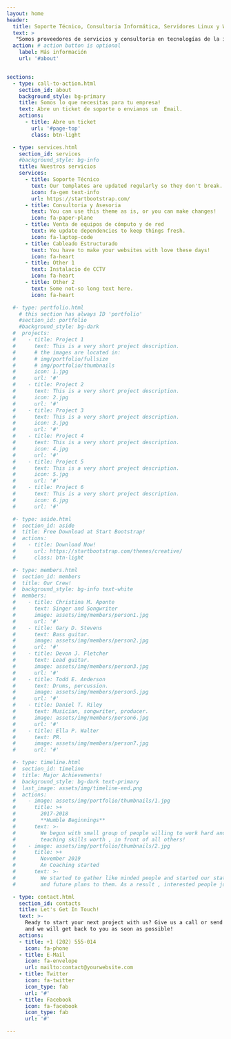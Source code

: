 ```yaml
---
layout: home
header:
  title: Soporte Técnico, Consultoria Informática, Servidores Linux y Windows
  text: > 
   "Somos proveedores de servicios y consultoria en tecnologías de la información: venta de equipos de cómputo, servidores Linux y Windows, firewalls y equipos para la red de tu oficina o empresa".
  action: # action button is optional
    label: Más información
    url: '#about'


sections:
  - type: call-to-action.html
    section_id: about
    background_style: bg-primary
    title: Somos lo que necesitas para tu empresa!
    text: Abre un ticket de soporte o envianos un  Email.
    actions:
      - title: Abre un ticket
        url: '#page-top'
        class: btn-light

  - type: services.html
    section_id: services
    #background_style: bg-info
    title: Nuestros servicios
    services:
      - title: Soporte Técnico
        text: Our templates are updated regularly so they don't break.
        icon: fa-gem text-info
        url: https://startbootstrap.com/
      - title: Consultoria y Asesoria
        text: You can use this theme as is, or you can make changes!
        icon: fa-paper-plane
      - title: Venta de equipos de cómputo y de red
        text: We update dependencies to keep things fresh.
        icon: fa-laptop-code
      - title: Cableado Estructurado
        text: You have to make your websites with love these days!
        icon: fa-heart
      - title: Other 1
        text: Instalacio de CCTV
        icon: fa-heart
      - title: Other 2
        text: Some not-so long text here.
        icon: fa-heart

  #- type: portfolio.html
    # this section has always ID 'portfolio'
    #section_id: portfolio
    #background_style: bg-dark
  #  projects:
  #    - title: Project 1
  #      text: This is a very short project description.
  #      # the images are located in:
  #      # img/portfolio/fullsize
  #      # img/portfolio/thumbnails
  #      icon: 1.jpg
  #      url: '#'
  #    - title: Project 2
  #      text: This is a very short project description.
  #      icon: 2.jpg
  #      url: '#'
  #    - title: Project 3
  #      text: This is a very short project description.
  #      icon: 3.jpg
  #      url: '#'
  #    - title: Project 4
  #      text: This is a very short project description.
  #      icon: 4.jpg
  #      url: '#'
  #    - title: Project 5
  #      text: This is a very short project description.
  #      icon: 5.jpg
  #      url: '#'
  #    - title: Project 6
  #      text: This is a very short project description.
  #      icon: 6.jpg
  #      url: '#'

  #- type: aside.html
  #  section_id: aside
  #  title: Free Download at Start Bootstrap!
  #  actions:
  #    - title: Download Now!
  #      url: https://startbootstrap.com/themes/creative/
  #      class: btn-light

  #- type: members.html
  #  section_id: members
  #  title: Our Crew!
  #  background_style: bg-info text-white
  #  members:
  #    - title: Christina M. Aponte
  #      text: Singer and Songwriter
  #      image: assets/img/members/person1.jpg
  #      url: '#'
  #    - title: Gary D. Stevens
  #      text: Bass guitar.
  #      image: assets/img/members/person2.jpg
  #      url: '#'
  #    - title: Devon J. Fletcher
  #      text: Lead guitar.
  #      image: assets/img/members/person3.jpg
  #      url: '#'
  #    - title: Todd E. Anderson
  #      text: Drums, percussion.
  #      image: assets/img/members/person5.jpg
  #      url: '#'
  #    - title: Daniel T. Riley
  #      text: Musician, songwriter, producer.
  #      image: assets/img/members/person6.jpg
  #      url: '#'
  #    - title: Ella P. Walter
  #      text: PR.
  #      image: assets/img/members/person7.jpg
  #      url: '#'

  #- type: timeline.html
  #  section_id: timeline
  #  title: Major Achievements!
  #  background_style: bg-dark text-primary
  #  last_image: assets/img/timeline-end.png
  #  actions:
  #    - image: assets/img/portfolio/thumbnails/1.jpg
  #      title: >+
  #        2017-2018
  #        **Humble Beginnings**
  #      text: >-
  #        We begun with small group of people willing to work hard and make our
  #        teaching skills worth , in front of all others!
  #    - image: assets/img/portfolio/thumbnails/2.jpg
  #      title: >+
  #        November 2019
  #        An Coaching started
  #      text: >-
  #        We started to gather like minded people and started our stategies
  #        and future plans to them. As a result , interested people joined us!

  - type: contact.html
    section_id: contacts
    title: Let's Get In Touch!
    text: >-
      Ready to start your next project with us? Give us a call or send us an email
      and we will get back to you as soon as possible!
    actions:
    - title: +1 (202) 555-014
      icon: fa-phone
    - title: E-Mail
      icon: fa-envelope
      url: mailto:contact@yourwebsite.com
    - title: Twitter
      icon: fa-twitter
      icon_type: fab
      url: '#'
    - title: Facebook
      icon: fa-facebook
      icon_type: fab
      url: '#'

---
```

